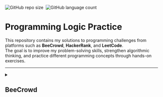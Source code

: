 ![GitHub repo size](https://img.shields.io/github/repo-size/Nathan-SWE/practiceLogic?style=for-the-badge)&nbsp;
![GitHub language count](https://img.shields.io/github/languages/count/Nathan-SWE/practiceLogic?style=for-the-badge)

# Programming Logic Practice

This repository contains my solutions to programming challenges from platforms such as **BeeCrowd**, **HackerRank**, and **LeetCode**.  
The goal is to improve my problem-solving skills, strengthen algorithmic thinking, and practice different programming concepts through hands-on exercises.

---

<details>
<summary><h2>BeeCrowd</h2></summary>

<details>
<summary><h3>Java</h3></summary>

<details>
<summary><h4>✅ BE1000 - Hello World!</h4></summary>

**Description:**  
Write a program that prints "Hello World!" to the screen.

**Input:**  
No input.

**Output:**

```java
  Hello Word!
```

**Solution (Java):**

```java
public class be1000 {
    public static void main(String[] args) {
        System.out.println("Hello World!");
    }
}
```

</details>

<details>
<summary><h4>✅ BE1001 - Extremely Basic</h4></summary>

**Description:**  
Read 2 variables, named A and B and make the sum of these two variables, assigning its result to the variable X. Print X as shown below. Print endline after the result otherwise you will get “Presentation Error”.

**Input:**  
The input file will contain 2 integer numbers.

**Output:**
Print the letter X (uppercase) with a blank space before and after the equal signal followed by the value of X, according to the following example.

Obs.: don't forget the endline after all.

**Solution (Java):**

```java
import java.util.Scanner;

public class be1001 {
    public static void main(String[] args) {
        Scanner sc = new Scanner(System.in);
        int a = 0, b = 0;

        a = sc.nextInt();
        b = sc.nextInt();
        sc.close();

        int result = sum(a, b);

        System.out.printf("X = %d\n", result);
    }

    public static int sum(int a, int b){
        return a + b;
    }
}
```

</details>

<details>
<summary><h4>✅ BE1002 - ExtrArea of a Circle</h4></summary>

**Description:**  
The formula to calculate the area of a circumference is defined as **A = π . R2**. Considering to this problem that **π = 3.14159**:

Calculate the area using the formula given in the problem description.

**Input:**  
The input contains a value of floating point **_(double precision)_**, that is the variable **R**.

**Output:**
Present the message "A=" followed by the value of the variable, as in the example bellow, with four places after the decimal point. Use all double precision variables. Like all the problems, don't forget to print the end of line after the result, otherwise you will receive "Presentation Error".

**Solution (Java):**

```java
import java.util.Scanner;

public class be1002 {
    public static final double PI = 3.14159;

    public static void main(String[] args) {
        Scanner sc = new Scanner(System.in);

        double radius = 0;
        radius = sc.nextDouble();
        sc.close();

        double area = calcCircunferenceArea(radius);

        System.out.printf("A=%.4f\n", area);
    }

    public static double calcCircunferenceArea(double radius){
        return PI * (radius * radius);
    }
}
```

</details>

<details>
<summary><h4>✅ BE1003 - Simple Sum</h4></summary>

**Description:**  
Read two integer values, in this case, the variables A and B. After this, calculate the sum between them and assign it to the variable **SOMA**. Write the value of this variable.

Calculate the area using the formula given in the problem description.

**Input:**  
The input file contains 2 integer numbers.

**Output:**
Print the message "SOMA" with all the capital letters, with a blank space before and after the equal signal followed by the corresponding value to the sum of A and B. Like all the problems, don't forget to print the end of line, otherwise you will receive "Presentation Error"

**Solution (Java):**

```java
import java.util.Scanner;

public class be1003 {
    public static void main(String[] args) {
        Scanner sc = new Scanner(System.in);
        int a = 0; int b = 0;

        a = sc.nextInt();
        b = sc.nextInt();
        sc.close();

        int total = sum(a, b);

        System.out.printf("SOMA = %d\n", total);
    }

    public static int sum(int a, int b) {
        return a + b;
    }
}
```

</details>

<details>
<summary><h4>✅ BE1004 - Simple Product</h4></summary>

**Description:**  
Read two integer values. After this, calculate the product between them and store the result in a variable named **PROD**. Print the result like the example below. Do not forget to print the end of line after the result, otherwise you will receive “Presentation Error”.

Calculate the area using the formula given in the problem description.

**Input:**  
The input file contains 2 integer numbers.

**Output:**
Print the message "PROD" and PROD according to the following example, with a blank space before and after the equal signal.

**Solution (Java):**

```java
import java.util.Scanner;

public class be1004 {
    public static void main(String[] args) {
        Scanner sc = new Scanner(System.in);
        int a = 0; int b = 0;

        a =  sc.nextInt();
        b = sc.nextInt();
        sc.close();

        int prod = calcProd(a, b);

        System.out.printf("PROD = %d\n", prod);
    }

    public static int calcProd(int a, int b) {
        return a * b;
    }
}

```

</details>

<details>
<summary><h4>✅ BE1005 - Average 1</h4></summary>

**Description:**  
Read two floating points' values of double precision A and B, corresponding to two student's grades. After this, calculate the student's average, considering that grade A has weight 3.5 and B has weight 7.5. Each grade can be from zero to ten, always with one digit after the decimal point. Don’t forget to print the end of line after the result, otherwise you will receive “Presentation Error”. Don’t forget the space before and after the equal sign.

**Input:**  
The input file contains 2 floating points' values with one digit after the decimal point.

**Output:**
Print the message "MEDIA"(average in Portuguese) and the student's average according to the following example, with 5 digits after the decimal point and with a blank space before and after the equal signal.

**Solution (Java):**

```java
import java.util.Scanner;

public class be1005 {
    public static void main(String[] args) {
        Scanner sc = new Scanner(System.in);

        double a = 0; double b = 0;

        a = sc.nextDouble();
        b = sc.nextDouble();
        sc.close();

        double average = calcAverage(a, b);

        System.out.printf("MEDIA = %.5f\n", average);
    }

    public static double calcAverage(double a, double b) {
        return ((a * 3.5) + (b * 7.5)) / 11;
    }
}
```

</details>

<details>
<summary><h4>✅ BE1006 - Average 2</h4></summary>

**Description:**  
Read three values (variables A, B and C), which are the three student's grades. Then, calculate the average, considering that grade A has weight 2, grade B has weight 3 and the grade C has weight 5. Consider that each grade can go from 0 to 10.0, always with one decimal place.

**Input:**  
The input file contains 3 values of floating points (double) with one digit after the decimal point.

**Output:**
Print the message "MEDIA"(average in Portuguese) and the student's average according to the following example, with a blank space before and after the equal signal.

**Solution (Java):**

```java
import java.util.Scanner;

public class be1006 {
    public static void main(String[] args) {
        Scanner sc  = new Scanner(System.in);
        double a = sc.nextDouble();
        double b = sc.nextDouble();
        double c = sc.nextDouble();
        sc.close();

        double average = calcAverage(a, b, c);

        System.out.printf("MEDIA = %.1f\n", average);
    }

    public static double calcAverage(double a, double b, double c) {
        double weight2 = 2.0;
        double weight3 = 3.0;
        double weight5 = 5.0;
        double totalWeight = weight2 + weight3 + weight5;

        return ((a * weight2) + (b * weight3) + (c * weight5)) / totalWeight;
    }
}

```

</details>

<details>
<summary><h4>✅ BE1007 - Difference</h4></summary>

**Description:**  
Read four integer values named A, B, C and D. Calculate and print the difference of product A and B by the product of C and D (A \* B - C \* D).

**Input:**  
The input file contains 4 integer values.

**Output:**
Print **DIFERENCA** (DIFFERENCE in Portuguese) with all the capital letters, according to the following example, with a blank space before and after the equal signal.

**Solution (Java):**

```java
import java.util.Scanner;

public class be1007 {
    public static void main(String[] args) {
        Scanner sc = new Scanner(System.in);

        int a = sc.nextInt();
        int b = sc.nextInt();
        int c = sc.nextInt();
        int d = sc.nextInt();
        sc.close();

        int diference = calcDiference(a, b, c, d);

        System.out.printf("DIFERENCA = %d\n", diference);
    }

    public static int calcDiference(int a, int b, int c, int d) {
        return (a*b) - (c*d);
    }
}
```

</details>
<details>
<summary><h4>✅ BE1008 - Salary</h4></summary>

**Description:**  
Write a program that reads an employee's number, his/her worked hours number in a month and the amount he received per hour. Print the employee's number and salary that he/she will receive at end of the month, with two decimal places.

- Don’t forget to print the line's end after the result, otherwise you will receive “Presentation Error”.
- Don’t forget the space before and after the equal signal and after the U$.

**Input:**  
The input file contains 2 integer numbers and 1 value of floating point, representing the number, worked hours amount and the amount the employee receives per worked hour.

**Output:**
Print the number and the employee's salary, according to the given example, with a blank space before and after the equal signal.

**Solution (Java):**

```java
import java.util.Locale;
import java.util.Scanner;

public class be1008 {
    public static void main(String[] args) {
        Scanner sc = new Scanner(System.in);
        Locale.setDefault(Locale.US);

        int workerNumber = sc.nextInt();
        int workedHours = sc.nextInt();
        double amountPerHour = sc.nextDouble();
        sc.close();

        double monthIncome = calcSalary(workedHours, amountPerHour);

        System.out.printf("NUMBER = %d\n", workerNumber);
        System.out.printf("SALARY = U$ %.2f\n", monthIncome);
    }

    public static double calcSalary(int workedHours, double amountPerHour) {
        return workedHours * amountPerHour;
    }
}

```

</details>

<details>
<summary><h4>✅ BE1009 - Salary with Bonus</h4></summary>

**Description:**  
Make a program that reads a seller's name, his/her fixed salary and the sale's total made by himself/herself in the month (in money). Considering that this seller receives 15% over all products sold, write the final salary (total) of this seller at the end of the month , with two decimal places.

- Don’t forget to print the line's end after the result, otherwise you will receive “Presentation Error”.

- Don’t forget the blank spaces.
- Don’t forget to print the line's end after the result, otherwise you will receive “Presentation Error”.
- Don’t forget the space before and after the equal signal and after the U$.

**Input:**  
The input file contains a text (employee's first name), and two double precision values, that are the seller's salary and the total value sold by him/her.

**Output:**
Print the seller's total salary, according to the given example.

**Solution (Java):**

```java
import java.util.Locale;
import java.util.Scanner;

public class be1009 {
    public static void main(String[] args){
        Scanner sc=new Scanner(System.in);
        Locale.setDefault(Locale.US);

        String name = sc.nextLine();
        double baseSalary = sc.nextDouble();
        double monthlySales =  sc.nextDouble();
        sc.close();

        double finalSalary = calcSalaryBonuses(baseSalary, monthlySales);

        System.out.printf("TOTAL = R$ %.2f\n", finalSalary);
    }
    public static double calcSalaryBonuses(double baseSalary, double monthlySales) {
        return baseSalary + (monthlySales * 0.15);
    }
}
```

</details>

<details>
<summary><h4>✅ BE1010 - Simple Calculate</h4></summary>

**Description:**  
In this problem, the task is to read a code of a product 1, the number of units of product 1, the price for one unit of product 1, the code of a product 2, the number of units of product 2 and the price for one unit of product 2. After this, calculate and show the amount to be paid.

**Input:**  
The input file contains two lines of data. In each line there will be 3 values: two integers and a floating value with 2 digits after the decimal point.

**Output:**
The output file must be a message like the following example where "Valor a pagar" means Value to Pay. Remember the space after ":" and after "R$" symbol. The value must be presented with 2 digits after the point.

**Solution (Java):**

```java
import java.util.Locale;
import java.util.Scanner;

public class be1010 {
    public static void main(String[] args) {
        Scanner sc = new Scanner(System.in);
        Locale.setDefault(Locale.US);

        final int TOTAL_PRODUCTS = 2;
        double finalValue = 0;

        for (int i = 0; i < TOTAL_PRODUCTS; i++) {
            finalValue += calcTotalValue(sc);
        }

        System.out.printf("VALOR A PAGAR: R$ %.2f\n", finalValue);
        sc.close();
    }
    public static double calcTotalValue(Scanner scanner) {
        int productCode = scanner.nextInt();
        int quantity = scanner.nextInt();
        double price = scanner.nextDouble();
        return quantity * price;
    }
}

```

</details>

<details>
<summary><h4>✅ BE1011 - Sphere</h4></summary>

**Description:**  
Make a program that calculates and shows the volume of a sphere being provided the value of its radius (R) . The formula to calculate the volume is: (4/3) \* pi \* R³. Consider (assign) for pi the value 3.14159.

Tip: Use (4/3.0) or (4.0/3) in your formula, because some languages (including C++) assume that the division's result between two integers is another integer.

**Input:**  
The input contains a value of floating point (double precision).

**Output:**
The output must be a message "VOLUME" like the following example with a space before and after the equal signal. The value must be presented with 3 digits after the decimal point.

**Solution (Java):**

```java
import java.util.Scanner;
import java.util.Locale;

public class be1011 {
    public static void main(String[] args){
        Scanner sc = new Scanner(System.in);
        Locale.setDefault(Locale.US);

        final double PI = 3.14159;
        double radius =  sc.nextDouble();
        sc.close();

        double sphere = calcSphereVolume(radius, PI);

        System.out.printf("VOLUME = %.3f\n", sphere);
    }

    public static double calcSphereVolume(double radius, double PI){
        return (4.0/3.0) * PI * (radius * radius * radius);
    }
}

```

</details>

<details>
<summary><h4>✅ BE1012 - Area</h4></summary>

**Description:**  
Make a program that reads three floating point values: A, B and C. Then, calculate and show:

- a\) the area of the rectangled triangle that has base A and height C.
- b\) the area of the radius's circle C. (pi = 3.14159)
- c\) the area of the trapezium which has A and B by base, and C by height.
- d\) the area of ​​the square that has side B.
- e\) the area of the rectangle that has sides A and B.

**Input:**  
The input file contains three double values with one digit after the decimal point.

**Output:**
The output file must contain 5 lines of data. Each line corresponds to one of the areas described above, always with a corresponding message (in Portuguese) and one space between the two points and the value. The value calculated must be presented with 3 digits after the decimal point.

**Solution (Java):**

```java
import java.util.Scanner;

public class be1012 {
    public static void main(String[] args) {
        Scanner sc = new Scanner(System.in);
        final double PI = 3.14159;

        double a = sc.nextDouble();
        double b = sc.nextDouble();
        double c = sc.nextDouble();
        sc.close();

        double areaTriangleRetangle = calcAreaTriangleRetangle(a, c);
        double areaCircle = calcAreaCircle(c, PI);
        double areaTrapezium = calcAreaTrapezium(a, b, c);
        double areaSquare = calcAreaSquare(b);
        double areaRectangle = areaRectangle(a, b);

        System.out.printf("TRIANGULO: %.3f\n", areaTriangleRetangle);
        System.out.printf("CIRCULO: %.3f\n", areaCircle);
        System.out.printf("TRAPEZIO: %.3f\n", areaTrapezium);
        System.out.printf("QUADRADO: %.3f\n", areaSquare);
        System.out.printf("RETANGULO: %.3f\n", areaRectangle);
    }

    public static double calcAreaTriangleRetangle(double baseA,double heightB){
        return  (baseA * heightB) / 2;
    }

    public static double calcAreaCircle(double radius,double PI){
        return PI * (radius * radius);
    }

    public static double calcAreaTrapezium(double baseA,double baseB,double heightC){
        return (baseA + baseB) *  heightC / 2;
    }

    public static double calcAreaSquare(double side){
        return side * side;
    }

    public static double areaRectangle(double baseA, double heightB){
        return baseA * heightB;
    }
}

```

</details>

<details>
<summary><h4>✅ BE1013 - The Greatest</h4></summary>

**Description:**  
Make a program that reads 3 integer values and present the greatest one followed by the message "eh o maior".

**Input:**  
The input file contains 3 integer values.

**Output:**
Print the greatest of these three values followed by a space and the message “eh o maior”.

**Solution (Java):**

```java
package javaPractice;

import java.util.Scanner;

public class be1013 {
    public static void main(String[] args) {
        Scanner sc = new Scanner(System.in);

        int a = sc.nextInt();
        int b = sc.nextInt();
        int c = sc.nextInt();
        sc.close();

        int bigger = getBiggerInt(a, b, c);

        System.out.printf("%d eh o maior\n", bigger);

    }
    public static int getBiggerInt(int a, int b, int c) {
        if(a >= b && a >= c) return a;

        if(b >= a && b >= c) return b;

        return c;
    }
}


```

</details>

<details>
<summary><h4>✅ BE1014 - Consumption</h4></summary>

**Description:**  
Calculate a car's average consumption being provided the total distance traveled (in Km) and the spent fuel total (in liters).

**Input:**  
The input file contains two values: one integer value X representing the total distance (in Km) and the second one is a floating point number Y representing the spent fuel total, with a digit after the decimal point.

**Output:**
Present a value that represents the average consumption of a car with 3 digits after the decimal point, followed by the message "km/l".

**Solution (Java):**

```java
import java.util.Scanner;

public class be1014 {
    public static void main(String[] args) {
        Scanner sc = new Scanner(System.in);

        int distanceInKm = sc.nextInt();
        double fuelSpent = sc.nextDouble();
        sc.close();

        double consumption = calcConsumption(distanceInKm, fuelSpent);

        System.out.printf("%.3f km/l\n", consumption);
    }

    public static double calcConsumption(int distance, double fuel) {
        if (fuel > 0) return distance / fuel;

        return 0;
    }
}

```

</details>

<details>
<summary><h4>✅ BE1015 - Distance Between Two Points</h4></summary>

**Description:**  
Read the four values corresponding to the x and y axes of two points in the plane, p1 (x1, y1) and p2 (x2, y2) and calculate the distance between them, showing four decimal places, according to the formula:

**Input:**  
The input file contains two lines of data. The first one contains two double values: x1 y1 and the second one also contains two double values with one digit after the decimal point: x2 y2.

**Output:**
Calculate and print the distance value using the provided formula, with 4 decimal places.

**Solution (Java):**

```java
import java.util.Scanner;

public class be1015 {
    public static void main(String[] args) {
        Scanner sc = new Scanner(System.in);

        double x1 = sc.nextDouble();
        double y1 = sc.nextDouble();
        double x2 = sc.nextDouble();
        double y2 = sc.nextDouble();
        sc.close();

        double distance = calcDistance(x1,y1,x2,y2);

        System.out.printf("%.4f\n",distance);
    }
    public  static double calcDistance(double x1,double y1,double x2,double y2) {
        return Math.sqrt(Math.pow(x2-x1,2) + Math.pow(y2-y1,2));
    }
}
```

</details>

<details>
<summary><h4>✅ BE1016 - Distance</h4></summary>

**Description:**  
Two cars (X and Y) leave in the same direction. The car X leaves with a constant speed of 60 km/h and the car Y leaves with a constant speed of 90 km / h.

In one hour (60 minutes) the car Y can get a distance of 30 kilometers from the X car, in other words, it can get away one kilometer for each 2 minutes.

Read the distance (in km) and calculate how long it takes (in minutes) for the car Y to take this distance in relation to the other car.

**Input:**  
The input file contains 1 integer value.

**Output:**
Print the necessary time followed by the message "minutos" that means minutes in Portuguese.

**Solution (Java):**

```java
import java.util.Scanner;

public class be1016 {
    public static void main(String[] args) {
        Scanner sc = new Scanner(System.in);

        int distance = sc.nextInt();
        sc.close();

        int timeInMinutes = calcTimeSpent(distance);

        System.out.printf("%d minutos\n", timeInMinutes);
    }

    public static int calcTimeSpent(int distance) {
        int hourInMinutes = 60;
        int differenceInKM = 30;

        return (hourInMinutes * distance) / differenceInKM;
    }
}
```

</details>
</details>
